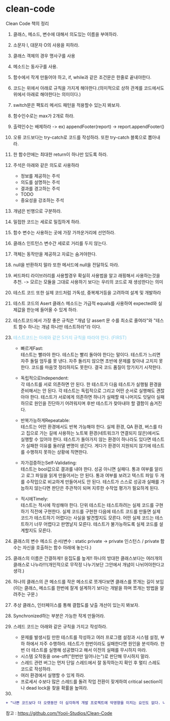 # clean-code
Clean Code 책의 정리

1. 클래스, 메소드, 변수에 대해서 의도있는 이름을 부여하라.
2. 소문자 l, 대문자 O의 사용을 피하라.
3. 클래스 객체의 경우 명사구를 사용
4. 메소드는 동사구를 사용.
5. 함수에서 작게 만들어야 하고, if, while과 같은 조건문은 한줄로 끝내야한다.
6. 코드는 위에서 아래로 규칙을 가지게 해야한다.(의미적으로 상하 관계를 코드에서도 위에서 아래로 해야한다는 의미이다.)
7. switch문은 팩토리 메서드 패턴을 적용할수 있는지 봐보자.
8. 함수인수로는 max가 2개로 하라.
9. 출력인수는 배제하라 -> ex) appendFooter(report) -> report.appendFooter()
10. 오류 코드보다는 try-catch로 코드를 작성하라. 또한 try-catch 블록으로 뽑아내라.
11. 한 함수안에는 최대한 return이 하나만 있도록 하라.
12. 주석은 아래와 같은 의도로 사용하라
    - 정보를 제공하는 주석
    - 의도를 설명하는 주석
    - 결과를 경고하는 주석
    - TODO
    - 중요성을 강조하는 주석
13. 개념은 빈행으로 구분하라.
14. 밀접한 코드는 세로로 밀집하게 하라.
15. 함수 변수는 사용하는 곳에 가장 가까운거리에 선언하라.
16. 클래스 인트턴스 변수간 세로로 거리를 두지 않는다.
17. 객체는 동작만을 제공하고 자료는 숨겨야한다.
18. null을 반환하지 말라 또한 메서드에 null을 전달하도 마라.
19. 써드파티 라이브러리를 사용할경우 확실히 사용법을 알고 래핑해서 사용하는것을 추천. -> 모르는 모듈을 그대로 사용하기 보다는 우리의 코드로 재 생성한다는 의미
20. 테스트 코드 또한 실제 코드처럼 가독성, 중복제거등을 고려하여 설계 및 개발하라
21. 테스트 코드의 Asert 클래스 메소드는 가급적 equals를 사용하여 expected와 실제값을 한눈에 들어올 수 있게 하라.
22. 테스트코드에서 가장 좋은 규칙은 "개념 당 assert 문 수를 최소로 줄여라"와 "테스트 함수 하나는 개념 하나만 테스트하라"라 이다.
23. <span style="color:skyblue">테스트코드는 아래와 같은 5가지 규칙을 따라야 한다. (FIRST)</span>

    - 빠르게Fast:<br>
테스트는 빨라야 한다. 테스트는 빨리 돌아야 한다는 말이다. 테스트가 느리면 자주 돌릴 엄두를 못 낸다. 자주 돌리지 않으면 초반에 문제를 찾아내 고치지 못한다. 코드를 마음껏 정리하지도 못한다. 결국 코드 품질이 망가지기 시작한다.

    - 독립적으로Independent:<br>
각 테스트를 서로 의존하면 안 된다. 한 테스트가 다음 테스트가 실행될 환경을 준비해서는 안 된다. 각 테스트는 독립적으로 그리고 어떤 순서로 실행해도 괜찮아야 한다. 테스트가 서로에게 의존하면 하나가 실패할 때 나머지도 잇달아 실패하므로 원인을 진단하기 어려워지며 후반 테스트가 찾아내야 할 결함이 숨겨진다.

    - 반복가능하게Repeatable:<br>
테스트는 어떤 환경에서도 반복 가능해야 한다. 실제 환경, QA 환경, 버스를 타고 집으로 가는 길에 사용하는 노트북 환경(네트워크가 연결되지 않은)에서도 실행할 수 있어야 한다. 테스트가 돌아가지 않는 환경이 하나라도 있다면 테스트가 실패한 이유를 둘러댈 변명이 생긴다. 게다가 환경이 지원되지 않기에 테스트를 수행하지 못하는 상황에 직면한다.

     - 자가검증하는Self-Validating:<br>
테스트는 bool값으로 결과를 내야 한다. 성공 아니면 실패다. 통과 여부를 알리고 로그 파일을 읽게 만들어서는 안 된다. 통과 여부를 보려고 텍스트 파일 두 개를 수작업으로 비교하게 만들어서도 안 된다. 테스트가 스스로 성공과 실패를 가늠하지 않는다면 판단은 주관적이 되며 지루한 수작업 평가가 필요하게 된다.

    - 적시에Timely: <br>
테스트는 적시에 작성해야 한다. 단위 테스트는 테스트하려는 실제 코드를 구현하기 직전에 구현한다. 실제 코드를 구현한 다음에 테스트 코드를 만들면 실제 코드가 테스트하기 어렵다는 사실을 발견할지도 모른다. 어떤 실제 코드는 테스트하기 너무 어렵다고 판명날지 모른다. 테스트가 불가능하도록 실제 코드를 설계할지도 모른다.

24. 클래스의 변수 메소드 순서(변수 : static private -> private 인스턴스 / private 함수는 자신을 호출하는 함수 아래에 놓는다.)
25. 클래스의 이름은 간결하게!! 응집도를 높게!! 하나의 방대한 클래스보다는 여러개의 클래스로 나누라!!!(개인적으로 무작정 나누기보단 그안에서 개념이 나뉘어야한다고 생각.)
26. 하나의 클래스의 큰 메소드를 작은 메소드로 쪼개다보면 클래스를 쪼개는 길이 보임(이는 클래스, 메소드를 한번에 잘게 설계하기 보다는 개발을 하며 쪼개는 방법을 알려주는 구문.)
27. 추상 클래스, 인터페이스를 통해 결합도를 낮출 개선이 있는지 봐보자.
28. Synchronized하는 부분은 가능한 작게 만들어라.
29. 스레드 코드는 아래와 같은 규칙을 가지고 작성하라.
    - 문제를 발생시킬 만한 테스트를 작성하고 여러 프로그램 설정과 시스템 설정, 부하 하에서 자주 수행하라. 테스트가 한번이라도 실패한다면 원인을 분석하라. 한번 더 테스트를 실행해 성공했다고 해서 이전의 실패를 무시하지 마라.
    - 시스템 오작동을 one-off("한번만 일어나는")로 판단해 무시하지 말라.
    - 스레드 관련 버그는 먼저 단일 스레드에서 잘 동작하는지 확인 후 멀티 스레도 코드로 작성하라.
    - 여러 환경에서 실행할 수 있게 하라.
    - 프로세서 수보다 많은 스레드를 돌려 작업 전환이 잦게하여 critical section이나 dead lock을 찾을 확률을 높여라.
30. 
```diff
+ "나쁜 코드보다 더 오랫동안 더 심각하게 개발 프로젝트에 악영향을 미치는 요인도 없다. 나쁜 일정은 다시 짜면 된다. 나쁜 요구사항은 다시 정의하면 된다. 나쁜 팀 역학은 복구하면 된다. 하지만 나쁜 코드는 썩어 문드러진다."
``` 


참고 :
https://github.com/Yooii-Studios/Clean-Code